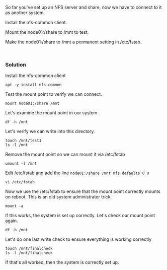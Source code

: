 So far you've set up an NFS server and share, now we have to connect to it as another system.

Install the nfs-common client.

Mount the node01:/share to /mnt to test.

Make the node01:/share to /mnt a permanent setting in /etc/fstab.

<br>

### Solution


Install the nfs-common client

```plain
apt -y install nfs-common
```

Test the mount point to verify we can connect.

```plain
mount node01:/share /mnt
```

Let's examine the mount point in our system.

```plain
df -h /mnt
```

Let's verify we can write into this directory.

```plain
touch /mnt/test1
ls -l /mnt
```

Remove the mount point so we can mount it via /etc/fstab

```plain
umount -l /mnt
```

Edit /etc/fstab and add the line 
` node01:/share /mnt nfs defaults 0 0 `

```plain
vi /etc/fstab
```

Now we use the /etc/fstab to ensure that the mount point correctly mounts on reboot. This is an old system administrator trick.

```plain
mount -a
```

If this works, the system is set up correctly. Let's check our mount point again.

```plain
df -h /mnt
```

Let's do one last write check to ensure everything is working correctly

```plain
touch /mnt/finalcheck
ls -l /mnt/finalcheck
```

If that's all worked, then the system is correctly set up.

